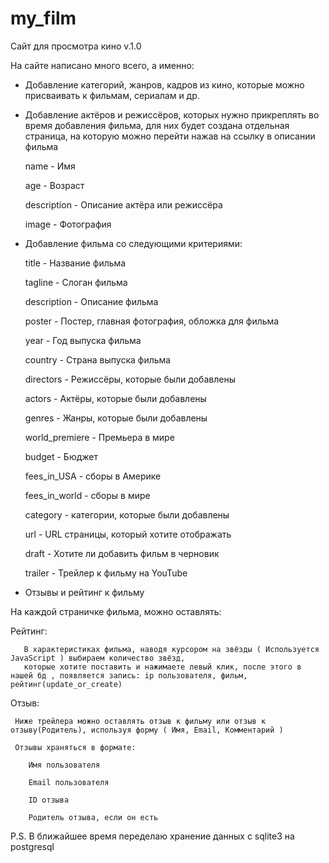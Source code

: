 # my_film
Сайт для просмотра кино v.1.0


На сайте написано много всего, а именно:


- Добавление категорий, жанров, кадров из кино, которые можно присваивать к фильмам, сериалам и др. 


- Добавление актёров и режиссёров, которых нужно прикреплять во время добавления фильма, для них будет создана отдельная страница, на которую можно перейти 
  нажав на ссылку в описании фильма
  
    name - Имя
    
    age - Возраст
    
    description - Описание актёра или режиссёра
    
    image - Фотография 
  
  
  
- Добавление фильма со следующими критериями:
 
    title - Название фильма
    
    tagline - Слоган фильма
    
    description - Описание  фильма
    
    poster - Постер, главная фотография, обложка для фильма
    
    year - Год выпуска фильма
    
    country - Страна выпуска фильма
    
    directors - Режиссёры, которые были добавлены
    
    actors - Актёры, которые были добавлены
    
    genres - Жанры, которые были добавлены
    
    world_premiere - Премьера в мире
    
    budget - Бюджет
    
    fees_in_USA - сборы в Америке
    
    fees_in_world - сборы в мире
    
    category - категории, которые были добавлены
    
    url - URL страницы, который хотите отображать
    
    draft - Хотите ли добавить фильм в черновик
    
    trailer - Трейлер к фильму на YouTube
    
 - Отзывы и рейтинг к фильму
 
На каждой страничке фильма, можно оставлять:

  Рейтинг:
  
       В характеристиках фильма, наводя курсором на звёзды ( Используется JavaScript ) выбираем количество звёзд, 
       которые хотите поставить и нажимаете левый клик, после этого в нашей бд , появляется запись: ip пользователя, фильм, рейтинг(update_or_create)

  Отзыв:
  
     Ниже трейлера можно оставлять отзыв к фильму или отзыв к отзыву(Родитель), используя форму ( Имя, Email, Комментарий ) 
     
     Отзывы храняться в формате: 
     
        Имя пользователя
        
        Email пользователя
        
        ID отзыва
        
        Родитель отзыва, если он есть


P.S.  В ближайшее время переделаю хранение данных с sqlite3 на postgresql 
